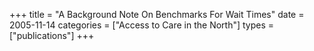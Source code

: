 +++
title = "A Background Note On Benchmarks For Wait Times"
date = 2005-11-14
categories = ["Access to Care in the North"]
types = ["publications"]
+++
